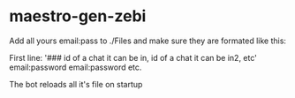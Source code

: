 # maestro-gen-zebi

Add all yours email:pass to ./Files and make sure they are formated like this:

First line:
'### id of a chat it can be in, id of a chat it can be in2, etc'
email:password
email:password
etc.

The bot reloads all it's file on startup
